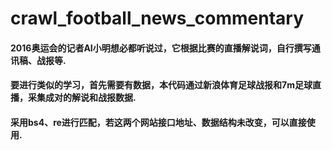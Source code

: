 # crawl_football_news_commentary

#### 2016奥运会的记者AI小明想必都听说过，它根据比赛的直播解说词，自行撰写通讯稿、战报等.  

#### 要进行类似的学习，首先需要有数据，本代码通过新浪体育足球战报和7m足球直播，采集成对的解说和战报数据.  

#### 采用bs4、re进行匹配，若这两个网站接口地址、数据结构未改变，可以直接使用.

